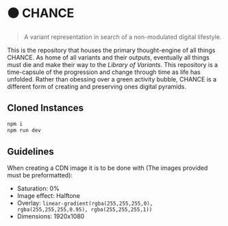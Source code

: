 # ⚫ CHANCE

> A variant representation in search of a non-modulated digital lifestyle.

This is the repository that houses the primary thought-engine of all things CHANCE. As home of all variants and their outputs, eventually all things must die and make their way to the _Library of Variants_. This repository is a time-capsule of the progression and change through time as life has unfolded. Rather than obessing over a green activity bubble, CHANCE is a different form of creating and preserving ones digital pyramids.

## Cloned Instances

```sh
npm i
npm run dev
```

## Guidelines

When creating a CDN image it is to be done with (The images provided must be preformatted):

-   Saturation: 0%
-   Image effect: Halftone
-   Overlay: `linear-gradient(rgba(255,255,255,0), rgba(255,255,255,0.95), rgba(255,255,255,1))`
-   Dimensions: 1920x1080

